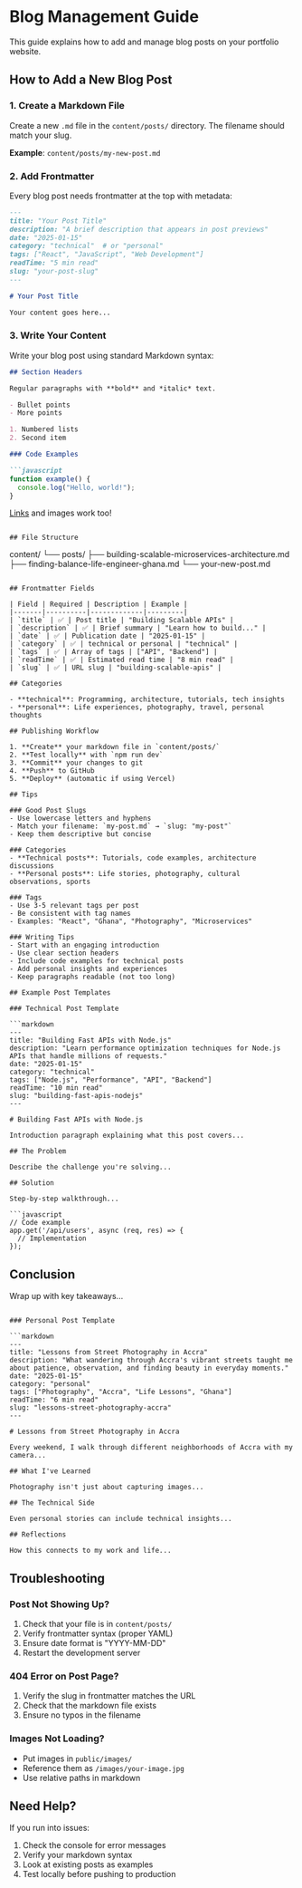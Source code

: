 # Blog Management Guide

This guide explains how to add and manage blog posts on your portfolio website.

## How to Add a New Blog Post

### 1. Create a Markdown File

Create a new `.md` file in the `content/posts/` directory. The filename should match your slug.

**Example**: `content/posts/my-new-post.md`

### 2. Add Frontmatter

Every blog post needs frontmatter at the top with metadata:

```markdown
---
title: "Your Post Title"
description: "A brief description that appears in post previews"
date: "2025-01-15"
category: "technical"  # or "personal"
tags: ["React", "JavaScript", "Web Development"]
readTime: "5 min read"
slug: "your-post-slug"
---

# Your Post Title

Your content goes here...
```

### 3. Write Your Content

Write your blog post using standard Markdown syntax:

```markdown
## Section Headers

Regular paragraphs with **bold** and *italic* text.

- Bullet points
- More points

1. Numbered lists
2. Second item

### Code Examples

```javascript
function example() {
  console.log("Hello, world!");
}
```

[Links](https://example.com) and images work too!
```

## File Structure

```
content/
└── posts/
    ├── building-scalable-microservices-architecture.md
    ├── finding-balance-life-engineer-ghana.md
    └── your-new-post.md
```

## Frontmatter Fields

| Field | Required | Description | Example |
|-------|----------|-------------|---------|
| `title` | ✅ | Post title | "Building Scalable APIs" |
| `description` | ✅ | Brief summary | "Learn how to build..." |
| `date` | ✅ | Publication date | "2025-01-15" |
| `category` | ✅ | technical or personal | "technical" |
| `tags` | ✅ | Array of tags | ["API", "Backend"] |
| `readTime` | ✅ | Estimated read time | "8 min read" |
| `slug` | ✅ | URL slug | "building-scalable-apis" |

## Categories

- **technical**: Programming, architecture, tutorials, tech insights
- **personal**: Life experiences, photography, travel, personal thoughts

## Publishing Workflow

1. **Create** your markdown file in `content/posts/`
2. **Test locally** with `npm run dev`
3. **Commit** your changes to git
4. **Push** to GitHub
5. **Deploy** (automatic if using Vercel)

## Tips

### Good Post Slugs
- Use lowercase letters and hyphens
- Match your filename: `my-post.md` → `slug: "my-post"`
- Keep them descriptive but concise

### Categories
- **Technical posts**: Tutorials, code examples, architecture discussions
- **Personal posts**: Life stories, photography, cultural observations, sports

### Tags
- Use 3-5 relevant tags per post
- Be consistent with tag names
- Examples: "React", "Ghana", "Photography", "Microservices"

### Writing Tips
- Start with an engaging introduction
- Use clear section headers
- Include code examples for technical posts
- Add personal insights and experiences
- Keep paragraphs readable (not too long)

## Example Post Templates

### Technical Post Template

```markdown
---
title: "Building Fast APIs with Node.js"
description: "Learn performance optimization techniques for Node.js APIs that handle millions of requests."
date: "2025-01-15"
category: "technical"
tags: ["Node.js", "Performance", "API", "Backend"]
readTime: "10 min read"
slug: "building-fast-apis-nodejs"
---

# Building Fast APIs with Node.js

Introduction paragraph explaining what this post covers...

## The Problem

Describe the challenge you're solving...

## Solution

Step-by-step walkthrough...

```javascript
// Code example
app.get('/api/users', async (req, res) => {
  // Implementation
});
```

## Conclusion

Wrap up with key takeaways...
```

### Personal Post Template

```markdown
---
title: "Lessons from Street Photography in Accra"
description: "What wandering through Accra's vibrant streets taught me about patience, observation, and finding beauty in everyday moments."
date: "2025-01-15"
category: "personal"
tags: ["Photography", "Accra", "Life Lessons", "Ghana"]
readTime: "6 min read"
slug: "lessons-street-photography-accra"
---

# Lessons from Street Photography in Accra

Every weekend, I walk through different neighborhoods of Accra with my camera...

## What I've Learned

Photography isn't just about capturing images...

## The Technical Side

Even personal stories can include technical insights...

## Reflections

How this connects to my work and life...
```

## Troubleshooting

### Post Not Showing Up?
1. Check that your file is in `content/posts/`
2. Verify frontmatter syntax (proper YAML)
3. Ensure date format is "YYYY-MM-DD"
4. Restart the development server

### 404 Error on Post Page?
1. Verify the slug in frontmatter matches the URL
2. Check that the markdown file exists
3. Ensure no typos in the filename

### Images Not Loading?
- Put images in `public/images/`
- Reference them as `/images/your-image.jpg`
- Use relative paths in markdown

## Need Help?

If you run into issues:
1. Check the console for error messages
2. Verify your markdown syntax
3. Look at existing posts as examples
4. Test locally before pushing to production